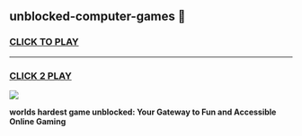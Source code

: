 
## unblocked-computer-games 👋
<h3>
<a href="https://premium.freeplayer.one?title=unblocked-computer-games&ref=14F">CLICK TO PLAY</a></h3>
<hr>

<h3>
<a href="https://premium.freeplayer.one?title=unblocked-computer-games&ref=14F">CLICK 2 PLAY</a>
  
</h3>

<a href="https://premium.freeplayer.one?title=unblocked-computer-games&ref=12F/"><img src="https://clearcache.store/games.png"></a>


**worlds hardest game unblocked: Your Gateway to Fun and Accessible Online Gaming**
